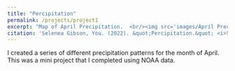 ```yaml
---
title: "Percipitation"
permalink: /projects/project1
excerpt: "Map of April Precipitation.  <br/><img src='images/April Precip.gif'>"
citation: 'Selenea Gibson, You. (2022). &quot;Percipitation.&quot; <i>Series 1</i>. 1(1).'
---
```

I created a series of different precipitation patterns for the month of April. This was a mini project that I completed using NOAA data.
